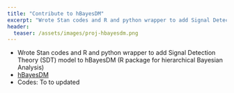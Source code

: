 ```yaml
---
title: "Contribute to hBayesDM"
excerpt: "Wrote Stan codes and R and python wrapper to add Signal Detection Theory (SDT) model to hBayesDM (R package for hierarchical Bayesian Analysis)"
header:
  teaser: /assets/images/proj-hbayesdm.png
---
```




- Wrote Stan codes and R and python wrapper to add Signal Detection Theory (SDT) model to hBayesDM (R package for hierarchical Bayesian Analysis)
- [hBayesDM](https://github.com/CCS-Lab/hBayesDM)
- Codes: To to updated
